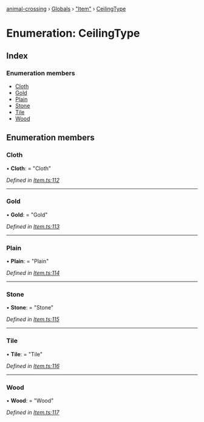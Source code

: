 [animal-crossing](../README.md) › [Globals](../globals.md) › ["Item"](../modules/_item_.md) › [CeilingType](_item_.ceilingtype.md)

# Enumeration: CeilingType

## Index

### Enumeration members

* [Cloth](_item_.ceilingtype.md#cloth)
* [Gold](_item_.ceilingtype.md#gold)
* [Plain](_item_.ceilingtype.md#plain)
* [Stone](_item_.ceilingtype.md#stone)
* [Tile](_item_.ceilingtype.md#tile)
* [Wood](_item_.ceilingtype.md#wood)

## Enumeration members

###  Cloth

• **Cloth**: = "Cloth"

*Defined in [Item.ts:112](https://github.com/Norviah/animal-crossing/blob/95a2959/module/types/Item.ts#L112)*

___

###  Gold

• **Gold**: = "Gold"

*Defined in [Item.ts:113](https://github.com/Norviah/animal-crossing/blob/95a2959/module/types/Item.ts#L113)*

___

###  Plain

• **Plain**: = "Plain"

*Defined in [Item.ts:114](https://github.com/Norviah/animal-crossing/blob/95a2959/module/types/Item.ts#L114)*

___

###  Stone

• **Stone**: = "Stone"

*Defined in [Item.ts:115](https://github.com/Norviah/animal-crossing/blob/95a2959/module/types/Item.ts#L115)*

___

###  Tile

• **Tile**: = "Tile"

*Defined in [Item.ts:116](https://github.com/Norviah/animal-crossing/blob/95a2959/module/types/Item.ts#L116)*

___

###  Wood

• **Wood**: = "Wood"

*Defined in [Item.ts:117](https://github.com/Norviah/animal-crossing/blob/95a2959/module/types/Item.ts#L117)*
